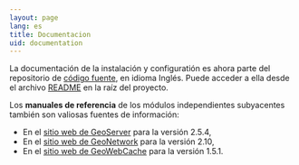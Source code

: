 ```yaml
---
layout: page
lang: es
title: Documentacion
uid: documentation
---
```


La documentación de la instalación y configuratión es ahora parte del repositorio de [código fuente](https://github.com/georchestra/georchestra/), en idioma Inglés. 
Puede acceder a ella desde el archivo [README](https://github.com/georchestra/georchestra/blob/master/README.md) en la raíz del proyecto.
 
Los **manuales de referencia** de los módulos independientes subyacentes también son valiosas fuentes de información:

  * En el [sitio web de GeoServer](http://docs.geoserver.org/2.5.x/en/user/) para la versión 2.5.4,
  * En el [sitio web de GeoNetwork](http://geonetwork-opensource.org/manuals/2.10.4/eng/users/index.html) para la versión 2.10,
  * En el [sitio web de GeoWebCache](http://geowebcache.org/docs/1.5.1/) para la versión 1.5.1.
